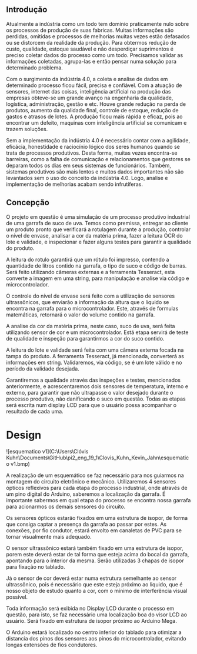 ## Introdução

Atualmente a indústria como um todo tem domínio praticamente nulo sobre os processos de produção de suas fabricas. Muitas informações são perdidas, omitidas e processos de melhorias muitas vezes estão defasados ou se distorcem da realidade da produção. Para obtermos redução de custo, qualidade, estoque saudável e não desperdiçar suprimentos é preciso coletar dados do processo como um todo. Precisamos validar as informações coletadas, agrupa-las e então pensar numa solução para determinado problema. 

Com o surgimento da indústria 4.0, a coleta e analise de dados em determinado processo ficou fácil, precisa e confiável. Com a atuação de sensores, internet das coisas, inteligência artificial na produção das empresas obteve-se um grande avanço na engenharia da qualidade, logística, administração, gestão e etc. Houve grande redução na perda de produtos, aumento da qualidade final, controle de estoque, redução de gastos e atrasos de lotes. A produção ficou mais rápida e eficaz, pois ao encontrar um defeito, maquinas com inteligência artificial se comunicam e trazem soluções. 

Sem a implementação da indústria 4.0 é necessário contar com a agilidade, eficácia, honestidade e raciocínio lógico dos seres humanos quando se trata de processos produtivos. Desta forma, muitas vezes encontra-se barreiras, como a falha de comunicação e relacionamentos que gestores se deparam todos os dias em seus sistemas de funcionários. Também, sistemas produtivos são mais lentos e muitos dados importantes não são levantados sem o uso do conceito da indústria 4.0. Logo, analise e implementação de melhorias acabam sendo infrutíferas.

## Concepção 

O projeto em questão é uma simulação de um processo produtivo industrial de uma garrafa de suco de uva. Temos como premissa, entregar ao cliente um produto pronto que verificará a rotulagem durante a produção, controlar o nível de envase, analisar a cor da matéria prima, fazer a leitura OCR do lote e validade, e inspecionar e fazer alguns testes para garantir a qualidade do produto. 

A leitura do rotulo garantirá que um rótulo foi impresso, contendo a quantidade de litros contido na garrafa, o tipo de suco e código de barras. Será feito utilizando câmeras externas e a ferramenta Tesseract, esta converte a imagem em uma string, para manipulação e analise via código e microcontrolador. 

O controle do nível de envase será feito com a utilização de sensores ultrassônicos, que enviarão a informação da altura que o liquido se encontra na garrafa para o microcontrolador. Este, através de formulas matemáticas, retornará o valor do volume contido na garrafa. 

A analise da cor da matéria prima, neste caso, suco de uva, será feita utilizando sensor de cor e um microcontrolador. Está etapa servirá de teste de qualidade e inspeção para garantirmos a cor do suco contido. 

A leitura do lote e validade será feita com uma câmera externa focada na tampa do produto. A ferramenta Tesseract, já mencionada, converterá as informações em string. Validaremos, via código, se é um lote válido e no período da validade desejada. 

Garantiremos a qualidade através das inspeções e testes, mencionados anteriormente, e acrescentaremos dois sensores de temperatura, interno e externo, para garantir que não ultrapasse o valor desejado durante o processo produtivo, não danificando o suco em questão. Todas as etapas será escrita num display LCD para que o usuário possa acompanhar o resultado de cada uma. 

# Design

![esquematico v1](C:\Users\Clóvis Kuhn\Documents\GitHub\pi2_eng_19_1\Clovis_Kuhn_Kevin_Jahn\esquematico v1.bmp)

A realização de um esquemático se faz necessário para nos guiarmos na montagem  do circuito eletrônico e mecânico. Utilizaremos 4 sensores ópticos reflexivos para cada etapa do processo industrial, onde através de um pino digital do Arduino, saberemos a localização da garrafa. É importante sabermos em qual etapa do processo se encontra nossa garrafa para acionarmos os demais sensores do circuito. 

Os sensores ópticos estarão fixados em uma estrutura de isopor, de forma que consiga captar a presença da garrafa ao passar por estes. As conexões, por fio condutor, estará envolto em canaletas de PVC para se tornar visualmente mais adequado. 

O sensor ultrassônico estará também fixado em uma estrutura de isopor, porem este deverá estar de tal forma que esteja acima do bocal da garrafa, apontando para o interior da mesma. Serão utilizadas 3 chapas de isopor para fixação no tablado.

Já o sensor de cor deverá estar numa estrutura semelhante ao sensor ultrassônico, pois é necessário que este esteja próximo ao liquido, que é nosso objeto de estudo quanto a cor, com o mínimo de interferência visual possível. 

Toda informação será exibida no Display LCD durante o processo em questão, para isto, se faz necessário uma localização boa do visor LCD ao usuário. Será fixado em estrutura de isopor próximo ao Arduino Mega.

O Arduino estará localizado no centro inferior do tablado para otimizar a distancia dos pinos dos sensores aos pinos do microcontrolador, evitando longas extensões de fios condutores.  